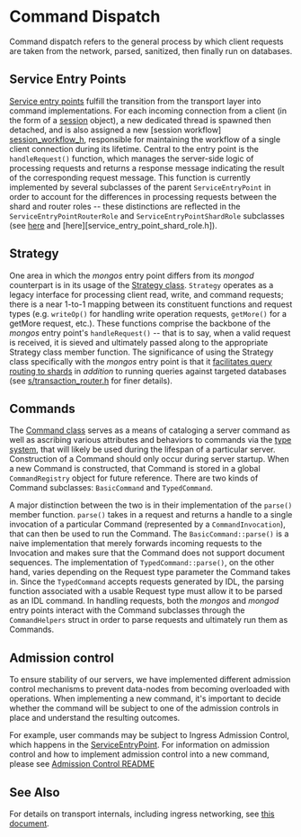 # Command Dispatch

Command dispatch refers to the general process by which client requests are
taken from the network, parsed, sanitized, then finally run on databases.

## Service Entry Points

[Service entry points][service_entry_point_h] fulfill the transition from the
transport layer into command implementations. For each incoming connection
from a client (in the form of a [session][session_h] object), a new dedicated
thread is spawned then detached, and is also assigned a new [session workflow]
[session_workflow_h], responsible for maintaining the workflow of a
single client connection during its lifetime. Central to the entry point is the
`handleRequest()` function, which manages the server-side logic of processing
requests and returns a response message indicating the result of the
corresponding request message. This function is currently implemented by several
subclasses of the parent `ServiceEntryPoint` in order to account for the
differences in processing requests between the shard and router roles -- these
distinctions are reflected in the `ServiceEntryPointRouterRole` and
`ServiceEntryPointShardRole` subclasses (see [here][service_entry_point_router_role_h]
and [here][service_entry_point_shard_role.h]).

## Strategy

One area in which the _mongos_ entry point differs from its _mongod_ counterpart
is in its usage of the [Strategy class][strategy_h]. `Strategy` operates as a
legacy interface for processing client read, write, and command requests; there
is a near 1-to-1 mapping between its constituent functions and request types
(e.g. `writeOp()` for handling write operation requests, `getMore()` for a
getMore request, etc.). These functions comprise the backbone of the _mongos_
entry point's `handleRequest()` -- that is to say, when a valid request is
received, it is sieved and ultimately passed along to the appropriate Strategy
class member function. The significance of using the Strategy class specifically
with the _mongos_ entry point is that it [facilitates query routing to
shards][mongos_router] in _addition_ to running queries against targeted
databases (see [s/transaction_router.h][transaction_router_h] for finer
details).

## Commands

The [Command class][commands_h] serves as a means of cataloging a server command
as well as ascribing various attributes and behaviors to commands via the [type
system][template_method_pattern], that will likely be used during the lifespan
of a particular server. Construction of a Command should only occur during
server startup. When a new Command is constructed, that Command is stored in a
global `CommandRegistry` object for future reference. There are two kinds of
Command subclasses: `BasicCommand` and `TypedCommand`.

A major distinction between the two is in their implementation of the `parse()`
member function. `parse()` takes in a request and returns a handle to a single
invocation of a particular Command (represented by a `CommandInvocation`), that
can then be used to run the Command. The `BasicCommand::parse()` is a naive
implementation that merely forwards incoming requests to the Invocation and
makes sure that the Command does not support document sequences. The
implementation of `TypedCommand::parse()`, on the other hand, varies depending
on the Request type parameter the Command takes in. Since the `TypedCommand`
accepts requests generated by IDL, the parsing function associated with a usable
Request type must allow it to be parsed as an IDL command. In handling requests,
both the _mongos_ and _mongod_ entry points interact with the Command subclasses
through the `CommandHelpers` struct in order to parse requests and ultimately
run them as Commands.

## Admission control

To ensure stability of our servers, we have implemented different admission control mechanisms to prevent data-nodes from becoming overloaded with operations. When implementing a new command, it's important to decide whether the command will be subject to one of the admission controls in place and understand the resulting outcomes.

For example, user commands may be subject to Ingress Admission Control, which happens in the [ServiceEntryPoint][IngressControl].
For information on admission control and how to implement admission control into a new command, please see [Admission Control README][ACReadMe]

## See Also

For details on transport internals, including ingress networking, see [this document][transport_internals].

[service_entry_point_h]: ../src/mongo/transport/service_entry_point.h
[session_h]: ../src/mongo/transport/session.h
[session_workflow_h]: ../src/mongo/transport/session_workflow.h
[service_entry_point_router_role_h]: ../src/mongo/s/service_entry_point_router_role.h
[service_entry_point_shard_role_h]: ../src/mongo/db/service_entry_point_shard_role.h
[read_concern]: https://docs.mongodb.com/manual/reference/read-concern/
[write_concern]: https://docs.mongodb.com/manual/reference/write-concern/
[strategy_h]: ../src/mongo/s/commands/strategy.h
[mongos_router]: https://docs.mongodb.com/manual/core/sharded-cluster-query-router/
[transaction_router_h]: ../src/mongo/s/transaction_router.h
[commands_h]: ../src/mongo/db/commands.h
[template_method_pattern]: https://en.wikipedia.org/wiki/Template_method_pattern
[transport_internals]: ../src/mongo/transport/README.md
[ACReadMe]: ../src/mongo/db/admission/README.md
[IngressControl]: https://github.com/10gen/mongo/blob/a86c7f5de2a5de4d2f49e40e8970754ec6a5ba6c/src/mongo/db/service_entry_point_shard_role.cpp#L1803
